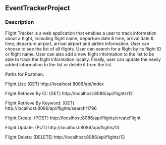 ## EventTrackerProject

### Description
Flight Tracker is a web application that enables a user to track information about a flight, including flight name, departure date & time, arrival date & time, departure airport, arrival airport and airline information.
User can choose to see the list of all flights. User can search for a flight by its flight ID or flight name. User can also add a new flight information to the list to be able to track the flight information locally. Finally, user can update the newly added information to the list or delete it from the list.

Paths for Postman:

Flight List: (GET)
http://localhost:8086/api/index

Flight Retrieve By ID: (GET)
http://localhost:8086/api/flights/12

Flight Retrieve By Keyword: (GET)
http://localhost:8086/api/flights/search/1796

Flight Create: (POST)
http://localhost:8086/api/flights/createFlight

Flight Update: (PUT)
http://localhost:8086/api/flights/13

Flight Delete: (DELETE)
http://localhost:8086/api/flights/13
